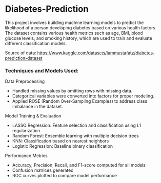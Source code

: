 # Diabetes-Prediction

This project involves building machine learning models to predict the likelihood of a person developing diabetes based on various health factors. The dataset contains various health metrics such as age, BMI, blood glucose levels, and smoking history, which are used to train and evaluate different classification models.

Source of data: https://www.kaggle.com/datasets/iammustafatz/diabetes-prediction-dataset


### Techniques and Models Used:

Data Preprocessing

 * Handled missing values by omitting rows with missing data.
 * Categorical variables were converted into factors for proper modeling.
 * Applied ROSE (Random Over-Sampling Examples) to address class imbalance in the dataset.

Model Training & Evaluation

 * LASSO Regression: Feature selection and classification using L1 regularization
 * Random Forest: Ensemble learning with multiple decision trees
 * KNN: Classification based on nearest neighbors
 * Logistic Regression: Baseline binary classification

Performance Metrics
 * Accuracy, Precision, Recall, and F1-score computed for all models
 * Confusion matrices generated
 * ROC curves plotted to compare model performance
